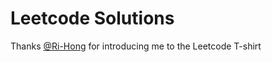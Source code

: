 # Leetcode Solutions
Thanks [@Ri-Hong](https://github.com/Ri-Hong) for introducing me to the Leetcode T-shirt